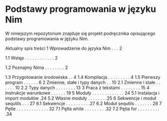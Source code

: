 # Podstawy programowania w języku Nim

W niniejszym repozytorium znajduje się projekt podręcznika opisującego podstawy programowania w języku Nim.

Aktualny spis treści
1 Wprowadzenie do języka Nim . . .  2

  1.1 Wstęp . . . . . . . . . . . . 2
  
  1.2 Poznajmy Nima . . . . . . . . 2
  
  1.3 Przygotowanie środowiska . .  4
  1.4 Kompilacja . . . . . . . . .  4
  1.5 Pierwszy program . . . . . .  6
2 Zmienne, stałe i typy danych . . 10
  2.1 Zmienne i stałe . . . . . .  10
  2.2 Typy danych . . . . . . . .  13
3 Praca z tekstami . . . . . . . . 15
4 Instrukcje warunkowe . . . . . . 19
5 Moduły . . . . . . . . . . . . . 24
  5.1 Instalacja i import modułów .24
  5.2 Własne moduły . . . . . . . .25
6 Sekwencje i moduł sequtils . . . 27
  6.1 Sekwencje . . . . . . . . . .27
  6.2 Moduł sequtils . . . . . . . 28
7 Pętle . . . . . . . . . . . . .  32
  7.1 Pętla while . . . . . . . . .32
  7.2 Pętla for . . . . . . . . . .34
